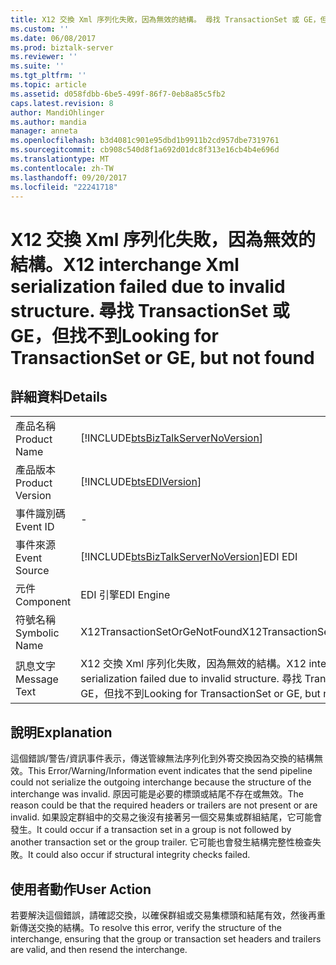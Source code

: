 ```yaml
---
title: X12 交換 Xml 序列化失敗，因為無效的結構。 尋找 TransactionSet 或 GE，但找不到 |Microsoft 文件
ms.custom: ''
ms.date: 06/08/2017
ms.prod: biztalk-server
ms.reviewer: ''
ms.suite: ''
ms.tgt_pltfrm: ''
ms.topic: article
ms.assetid: d058fdbb-6be5-499f-86f7-0eb8a85c5fb2
caps.latest.revision: 8
author: MandiOhlinger
ms.author: mandia
manager: anneta
ms.openlocfilehash: b3d4081c901e95dbd1b9911b2cd957dbe7319761
ms.sourcegitcommit: cb908c540d8f1a692d01dc8f313e16cb4b4e696d
ms.translationtype: MT
ms.contentlocale: zh-TW
ms.lasthandoff: 09/20/2017
ms.locfileid: "22241718"
---
```

# <a name="x12-interchange-xml-serialization-failed-due-to-invalid-structure-looking-for-transactionset-or-ge-but-not-found"></a><span data-ttu-id="228fd-103">X12 交換 Xml 序列化失敗，因為無效的結構。</span><span class="sxs-lookup"><span data-stu-id="228fd-103">X12 interchange Xml serialization failed due to invalid structure.</span></span> <span data-ttu-id="228fd-104">尋找 TransactionSet 或 GE，但找不到</span><span class="sxs-lookup"><span data-stu-id="228fd-104">Looking for TransactionSet or GE, but not found</span></span>
## <a name="details"></a><span data-ttu-id="228fd-105">詳細資料</span><span class="sxs-lookup"><span data-stu-id="228fd-105">Details</span></span>  
  
|||  
|-|-|  
|<span data-ttu-id="228fd-106">產品名稱</span><span class="sxs-lookup"><span data-stu-id="228fd-106">Product Name</span></span>|[!INCLUDE[btsBizTalkServerNoVersion](../includes/btsbiztalkservernoversion-md.md)]|  
|<span data-ttu-id="228fd-107">產品版本</span><span class="sxs-lookup"><span data-stu-id="228fd-107">Product Version</span></span>|[!INCLUDE[btsEDIVersion](../includes/btsediversion-md.md)]|  
|<span data-ttu-id="228fd-108">事件識別碼</span><span class="sxs-lookup"><span data-stu-id="228fd-108">Event ID</span></span>|-|  
|<span data-ttu-id="228fd-109">事件來源</span><span class="sxs-lookup"><span data-stu-id="228fd-109">Event Source</span></span>|[!INCLUDE[btsBizTalkServerNoVersion](../includes/btsbiztalkservernoversion-md.md)]<span data-ttu-id="228fd-110">EDI</span><span class="sxs-lookup"><span data-stu-id="228fd-110"> EDI</span></span>|  
|<span data-ttu-id="228fd-111">元件</span><span class="sxs-lookup"><span data-stu-id="228fd-111">Component</span></span>|<span data-ttu-id="228fd-112">EDI 引擎</span><span class="sxs-lookup"><span data-stu-id="228fd-112">EDI Engine</span></span>|  
|<span data-ttu-id="228fd-113">符號名稱</span><span class="sxs-lookup"><span data-stu-id="228fd-113">Symbolic Name</span></span>|<span data-ttu-id="228fd-114">X12TransactionSetOrGeNotFound</span><span class="sxs-lookup"><span data-stu-id="228fd-114">X12TransactionSetOrGeNotFound</span></span>|  
|<span data-ttu-id="228fd-115">訊息文字</span><span class="sxs-lookup"><span data-stu-id="228fd-115">Message Text</span></span>|<span data-ttu-id="228fd-116">X12 交換 Xml 序列化失敗，因為無效的結構。</span><span class="sxs-lookup"><span data-stu-id="228fd-116">X12 interchange Xml serialization failed due to invalid structure.</span></span> <span data-ttu-id="228fd-117">尋找 TransactionSet 或 GE，但找不到</span><span class="sxs-lookup"><span data-stu-id="228fd-117">Looking for TransactionSet or GE, but not found</span></span>|  
  
## <a name="explanation"></a><span data-ttu-id="228fd-118">說明</span><span class="sxs-lookup"><span data-stu-id="228fd-118">Explanation</span></span>  
 <span data-ttu-id="228fd-119">這個錯誤/警告/資訊事件表示，傳送管線無法序列化到外寄交換因為交換的結構無效。</span><span class="sxs-lookup"><span data-stu-id="228fd-119">This Error/Warning/Information event indicates that the send pipeline could not serialize the outgoing interchange because the structure of the interchange was invalid.</span></span> <span data-ttu-id="228fd-120">原因可能是必要的標頭或結尾不存在或無效。</span><span class="sxs-lookup"><span data-stu-id="228fd-120">The reason could be that the required headers or trailers are not present or are invalid.</span></span> <span data-ttu-id="228fd-121">如果設定群組中的交易之後沒有接著另一個交易集或群組結尾，它可能會發生。</span><span class="sxs-lookup"><span data-stu-id="228fd-121">It could occur if a transaction set in a group is not followed by another transaction set or the group trailer.</span></span> <span data-ttu-id="228fd-122">它可能也會發生結構完整性檢查失敗。</span><span class="sxs-lookup"><span data-stu-id="228fd-122">It could also occur if structural integrity checks failed.</span></span>  
  
## <a name="user-action"></a><span data-ttu-id="228fd-123">使用者動作</span><span class="sxs-lookup"><span data-stu-id="228fd-123">User Action</span></span>  
 <span data-ttu-id="228fd-124">若要解決這個錯誤，請確認交換，以確保群組或交易集標頭和結尾有效，然後再重新傳送交換的結構。</span><span class="sxs-lookup"><span data-stu-id="228fd-124">To resolve this error, verify the structure of the interchange, ensuring that the group or transaction set headers and trailers are valid, and then resend the interchange.</span></span>